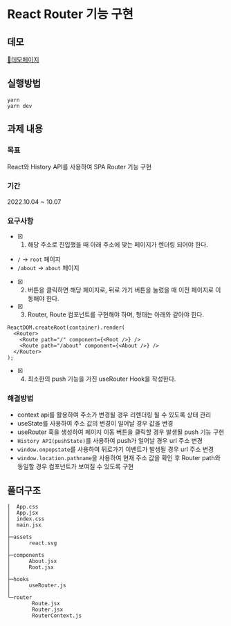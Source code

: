 # React Router 기능 구현

## 데모

[🚀데모페이지](https://spa-router.netlify.app/)

## 실행방법

```
yarn
yarn dev
```

## 과제 내용

### 목표

React와 History API를 사용하여 SPA Router 기능 구현

### 기간

2022.10.04 ~ 10.07

### 요구사항

- [x] 1. 해당 주소로 진입했을 때 아래 주소에 맞는 페이지가 렌더링 되어야 한다.

- `/` → `root` 페이지
- `/about` → `about` 페이지

- [x] 2. 버튼을 클릭하면 해당 페이지로, 뒤로 가기 버튼을 눌렀을 때 이전 페이지로 이동해야 한다.

- [x] 3. Router, Route 컴포넌트를 구현해야 하며, 형태는 아래와 같아야 한다.

```
ReactDOM.createRoot(container).render(
  <Router>
    <Route path="/" component={<Root />} />
    <Route path="/about" component={<About />} />
  </Router>
);
```

- [x] 4. 최소한의 push 기능을 가진 useRouter Hook을 작성한다.

### 해결방법

- context api를 활용하여 주소가 변경될 경우 리렌더링 될 수 있도록 상태 관리
- useState를 사용하여 주소 값의 변경이 일어날 경우 값을 변경
- useRouter 훅을 생성하여 페이지 이동 버튼을 클릭할 경우 발생될 push 기능 구현
- `History API(pushState)`를 사용하여 push가 일어날 경우 url 주소 변경
- `window.onpopstate`를 사용하여 뒤로가기 이벤트가 발생될 경우 url 주소 변경
- `window.location.pathname`을 사용하여 현재 주소 값을 확인 후 Router path와 동일할 경우 컴포넌트가 보여질 수 있도록 구현

## 폴더구조

```
│  App.css
│  App.jsx
│  index.css
│  main.jsx
│
├─assets
│      react.svg
│
├─components
│      About.jsx
│      Root.jsx
│
├─hooks
│      useRouter.js
│
└─router
        Route.jsx
        Router.jsx
        RouterContext.js
```
